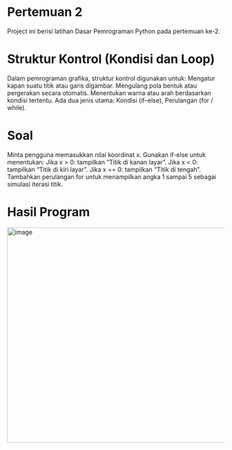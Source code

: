# Pertemuan 2
Project ini berisi latihan Dasar Pemrograman Python pada pertemuan ke-2.

# Struktur Kontrol (Kondisi dan Loop)
Dalam pemrograman grafika, struktur kontrol digunakan untuk:
Mengatur kapan suatu titik atau garis digambar.
Mengulang pola bentuk atau pergerakan secara otomatis.
Menentukan warna atau arah berdasarkan kondisi tertentu.
Ada dua jenis utama: Kondisi (if–else), Perulangan (for / while).

# Soal
Minta pengguna memasukkan nilai koordinat x. Gunakan if-else untuk menentukan:
Jika x > 0: tampilkan “Titik di kanan layar”. Jika x < 0: tampilkan “Titik di kiri layar”.
Jika x == 0: tampilkan “Titik di tengah”.
Tambahkan perulangan for untuk menampilkan angka 1 sampai 5 sebagai simulasi iterasi titik.

# Hasil Program
<img width="517" height="498" alt="image" src="https://github.com/user-attachments/assets/49fa74f6-6193-4894-bc5d-73f9a6980008" />
